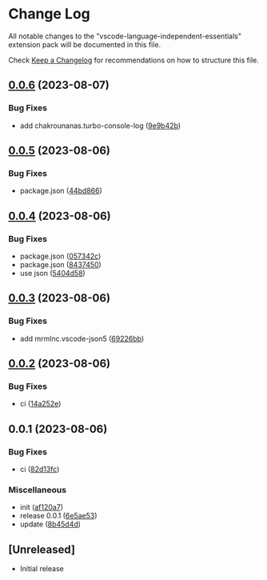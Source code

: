 # Change Log

All notable changes to the "vscode-language-independent-essentials" extension pack will be documented in this file.

Check [Keep a Changelog](http://keepachangelog.com/) for recommendations on how to structure this file.

## [0.0.6](https://github.com/james-curtis/vscode-language-essentials/compare/v0.0.5...v0.0.6) (2023-08-07)


### Bug Fixes

* add chakrounanas.turbo-console-log ([9e9b42b](https://github.com/james-curtis/vscode-language-essentials/commit/9e9b42bd84a8ea27189d0c65505c2578266ee141))

## [0.0.5](https://github.com/james-curtis/vscode-language-essentials/compare/v0.0.4...v0.0.5) (2023-08-06)


### Bug Fixes

* package.json ([44bd866](https://github.com/james-curtis/vscode-language-essentials/commit/44bd86601f2cc1a5fa39dca9589bc89ce0d5fb53))

## [0.0.4](https://github.com/james-curtis/vscode-language-essentials/compare/v0.0.3...v0.0.4) (2023-08-06)


### Bug Fixes

* package.json ([057342c](https://github.com/james-curtis/vscode-language-essentials/commit/057342c7125022767d686c32e74a8653ab151ae8))
* package.json ([8437450](https://github.com/james-curtis/vscode-language-essentials/commit/843745009532ebffd8969ebef541641ede91b08b))
* use json ([5404d58](https://github.com/james-curtis/vscode-language-essentials/commit/5404d5884ed44a14f1be2367aee4c8b9d5e3d6dc))

## [0.0.3](https://github.com/james-curtis/vscode-language-essentials/compare/v0.0.2...v0.0.3) (2023-08-06)


### Bug Fixes

* add mrmlnc.vscode-json5 ([69226bb](https://github.com/james-curtis/vscode-language-essentials/commit/69226bbddb4ced6f1580ff8d35e597f7dcd9df27))

## [0.0.2](https://github.com/james-curtis/vscode-language-essentials/compare/v0.0.1...v0.0.2) (2023-08-06)


### Bug Fixes

* ci ([14a252e](https://github.com/james-curtis/vscode-language-essentials/commit/14a252ed821afbb834826774dd9b30086c2c3078))

## 0.0.1 (2023-08-06)


### Bug Fixes

* ci ([82d13fc](https://github.com/james-curtis/vscode-language-essentials/commit/82d13fc288553f5bd06b19bb549670e34f9214a3))


### Miscellaneous

* init ([af120a7](https://github.com/james-curtis/vscode-language-essentials/commit/af120a7654231d8c23f9eb6898b79ab57e70f450))
* release 0.0.1 ([6e5ae53](https://github.com/james-curtis/vscode-language-essentials/commit/6e5ae534ccdd4e01fba208077dc2d8b91ba78c9d))
* update ([8b45d4d](https://github.com/james-curtis/vscode-language-essentials/commit/8b45d4d023576174a8498fbae1fe4112fafc7ca1))

## [Unreleased]

- Initial release
